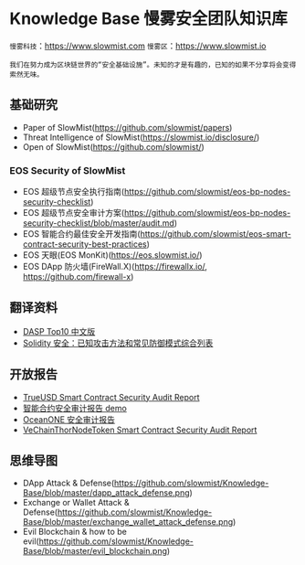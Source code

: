 # Knowledge Base 慢雾安全团队知识库

`慢雾科技`：https://www.slowmist.com
`慢雾区`：https://www.slowmist.io

`我们在努力成为区块链世界的“安全基础设施”。未知的才是有趣的，已知的如果不分享将会变得索然无味。`

## 基础研究

* Paper of SlowMist(https://github.com/slowmist/papers)
* Threat Intelligence of SlowMist(https://slowmist.io/disclosure/)
* Open of SlowMist(https://github.com/slowmist/) 

### EOS Security of SlowMist

* EOS 超级节点安全执行指南(https://github.com/slowmist/eos-bp-nodes-security-checklist)
* EOS 超级节点安全审计方案(https://github.com/slowmist/eos-bp-nodes-security-checklist/blob/master/audit.md)
* EOS 智能合约最佳安全开发指南(https://github.com/slowmist/eos-smart-contract-security-best-practices)
* EOS 天眼(EOS MonKit)(https://eos.slowmist.io/)
* EOS DApp 防火墙(FireWall.X)(https://firewallx.io/, https://github.com/firewall-x)

## 翻译资料

* [DASP Top10 中文版](./DASP-top10-chinese.pdf)
* [Solidity 安全：已知攻击方法和常见防御模式综合列表](./solidity-security-comprehensive-list-of-known-attack-vectors-and-common-anti-patterns-chinese.md)

## 开放报告

* [TrueUSD Smart Contract Security Audit Report](./open-report/TrueUSD-Smart-Contract-Security-Audit-Report.md)
* [智能合约安全审计报告 demo](./open-report/Smart-Contract-Security-Audit-Report-demo-chinese.md)
* [OceanONE 安全审计报告](./open-report/OceanONE-Security-Audit-Report.md)
* [VeChainThorNodeToken Smart Contract Security Audit Report](./open-report/VeChainThorNodeToken-Smart-Contract-Security-Audit-Report.md)

## 思维导图

* DApp Attack & Defense(https://github.com/slowmist/Knowledge-Base/blob/master/dapp_attack_defense.png)
* Exchange or Wallet Attack & Defense(https://github.com/slowmist/Knowledge-Base/blob/master/exchange_wallet_attack_defense.png)
* Evil Blockchain & how to be evil(https://github.com/slowmist/Knowledge-Base/blob/master/evil_blockchain.png)
